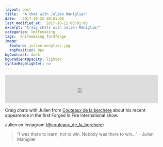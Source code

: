 ```yaml
---
layout: post
title:  "A chat with Julien Maniglier"
date:   2017-10-22 00:01:00
last_modified_at:  2017-10-22 00:01:00
excerpt: "Craig chats with Julien Maniglier"
categories: knifemaking
tags:  knifemaking fordforge
image:
  feature: julien-manglier.jpg
  topPosition: 0px
bgContrast: dark
bgGradientOpacity: lighter
syntaxHighlighter: no
---
```



<iframe frameborder='0' height='94px' scrolling='no' seamless src='https://simplecast.com/e/92113?style=medium-light' width='100%'></iframe>

Craig chats with Julien from <a href="https://www.facebook.com/lescouteauxdelaberchere/">Couteaux de la berchère</a> about his recent appearence in the first Forged In Fire International show.

Julien on Instagram (<a href="https://www.instagram.com/couteaux_de_la_berchere/">@couteaux_de_la_berchere</a>)

 


<blockquote class="largeQuote">“I was there to learn, not to win. Nobody was there to win...” - Julien Maniglier</blockquote>





